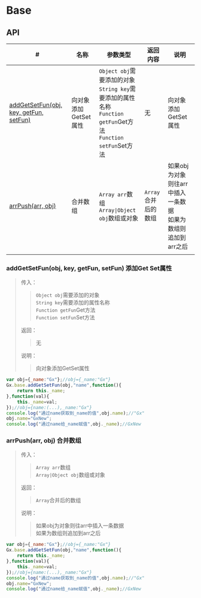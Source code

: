 # Base
## API
|#|名称|参数类型|返回内容|说明|
|--|--|--|--|--|
|[addGetSetFun(obj, key, getFun, setFun)](#addGetSetFun)|向对象添加GetSet属性|`Object obj`需要添加的对象<br>`String key`需要添加的属性名称<br>`Function getFun`Get方法<br>`Function setFun`Set方法<br>|无|向对象添加GetSet属性|
|[arrPush(arr, obj)](#arrPush)|合并数组|`Array arr`数组<br>`Array\|Object obj`数组或对象|`Array`合并后的数组|如果obj为对象则往arr中插入一条数据<br>如果为数组则追加到arr之后|
||

### <span id="addGetSetFun">addGetSetFun(obj, key, getFun, setFun) 添加Get Set属性</span>
>传入： 
>>`Object obj`需要添加的对象  
>>`String key`需要添加的属性名称  
>>`Function getFun`Get方法  
>>`Function setFun`Set方法  
>
>返回：
>>无
>
>说明：
>>向对象添加GetSet属性
>  
```js
var obj={_name:"Gx"};//obj={_name:"Gx"}
Gx.base.addGetSetFun(obj,"name",function(){
    return this._name;
},function(val){
    this._name=val;
});//obj={name:(...),_name:"Gx"}
console.log("通过name获取到_name的值",obj.name);//"Gx"
obj.name="GxNew";
console.log("通过name给_name赋值",obj._name);//GxNew
```
### <span id="arrPush">arrPush(arr, obj) 合并数组</span>
>传入： 
>>`Array arr`数组  
>>`Array|Object obj`数组或对象
>
>返回：
>>`Array`合并后的数组
>
>说明：
>>如果obj为对象则往arr中插入一条数据  
>>如果为数组则追加到arr之后
>  
```js
var obj={_name:"Gx"};//obj={_name:"Gx"}
Gx.base.addGetSetFun(obj,"name",function(){
    return this._name;
},function(val){
    this._name=val;
});//obj={name:(...),_name:"Gx"}
console.log("通过name获取到_name的值",obj.name);//"Gx"
obj.name="GxNew";
console.log("通过name给_name赋值",obj._name);//GxNew
```